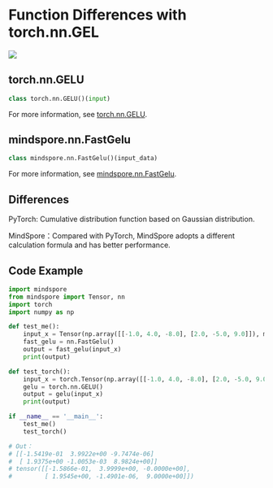 ﻿# Function Differences with torch.nn.GEL

<a href="https://gitee.com/mindspore/docs/blob/master/docs/mindspore/migration_guide/source_en/api_mapping/pytorch_diff/FastGelu.md" target="_blank"><img src="https://gitee.com/mindspore/docs/raw/master/resource/_static/logo_source_en.png"></a>

## torch.nn.GELU

```python
class torch.nn.GELU()(input)
```

For more information, see [torch.nn.GELU](https://pytorch.org/docs/1.5.0/nn.html#torch.nn.GELU).

## mindspore.nn.FastGelu

```python
class mindspore.nn.FastGelu()(input_data)
```

For more information, see [mindspore.nn.FastGelu](https://mindspore.cn/docs/api/en/master/api_python/nn/mindspore.nn.FastGelu.html#mindspore.nn.FastGelu).

## Differences

PyTorch: Cumulative distribution function based on Gaussian distribution.

MindSpore：Compared with PyTorch, MindSpore adopts a different calculation formula and has better performance.

## Code Example

```python
import mindspore
from mindspore import Tensor, nn
import torch
import numpy as np

def test_me():
    input_x = Tensor(np.array([[-1.0, 4.0, -8.0], [2.0, -5.0, 9.0]]), mindspore.float32)
    fast_gelu = nn.FastGelu()
    output = fast_gelu(input_x)
    print(output)

def test_torch():
    input_x = torch.Tensor(np.array([[-1.0, 4.0, -8.0], [2.0, -5.0, 9.0]]))
    gelu = torch.nn.GELU()
    output = gelu(input_x)
    print(output)

if __name__ == '__main__':
    test_me()
    test_torch()

# Out：
# [[-1.5419e-01  3.9922e+00 -9.7474e-06]
#  [ 1.9375e+00 -1.0053e-03  8.9824e+00]]
# tensor([[-1.5866e-01,  3.9999e+00, -0.0000e+00],
#         [ 1.9545e+00, -1.4901e-06,  9.0000e+00]])
```